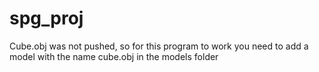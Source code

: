 # spg_proj
Cube.obj was not pushed, so for this program to work you need to add a model with the name cube.obj in the models folder
